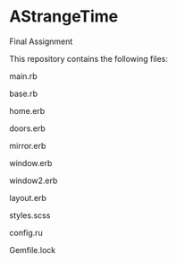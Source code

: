 AStrangeTime
============

Final Assignment 

This repository contains the following files:

main.rb

base.rb

home.erb

doors.erb

mirror.erb

window.erb

window2.erb

layout.erb

styles.scss


config.ru

Gemfile.lock
